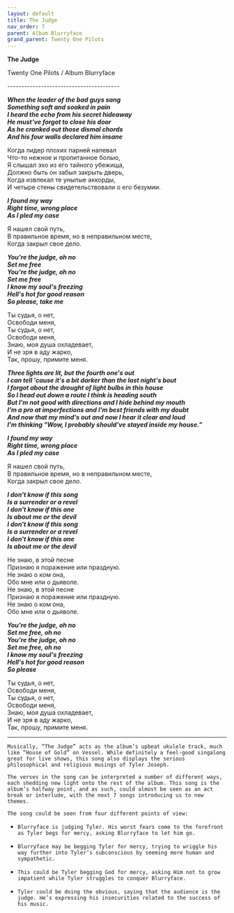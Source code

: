 ```yaml
---  
layout: default  
title: The Judge  
nav_order: 7  
parent: Album Blurryface  
grand_parent: Twenty One Pilots  
---  
```


**The Judge**
<p>
Twenty One Pilots / Album Blurryface
</p>  
----------------------------------------

**_When the leader of the bad guys sang  
Something soft and soaked in pain  
I heard the echo from his secret hideaway  
He must've forgot to close his door  
As he cranked out those dismal chords  
And his four walls declared him insane_**  

Когда лидер плохих парней напевал  
Что-то нежное и пропитанное болью,  
Я слышал эхо из его тайного убежища,  
Должно быть он забыл закрыть дверь,  
Когда извлекал те унылые аккорды,  
И четыре стены свидетельствовали о его безумии.  

**_I found my way  
Right time, wrong place  
As I pled my case_**  

Я нашел свой путь,  
В правильное время, но в неправильном месте,  
Когда закрыл свое дело.  

**_You're the judge, oh no  
Set me free  
You're the judge, oh no  
Set me free  
I know my soul's freezing  
Hell's hot for good reason  
So please, take me_**  

Ты судья, о нет,  
Освободи меня,  
Ты судья, о нет,  
Освободи меня,  
Знаю, моя душа охладевает,  
И не зря в аду жарко,  
Так, прошу, примите меня.  

**_Three lights are lit, but the fourth one's out  
I can tell 'cause it's a bit darker than the last night's bout  
I forgot about the drought of light bulbs in this house  
So I head out down a route I think is heading south  
But I'm not good with directions and I hide behind my mouth  
I'm a pro at imperfections and I'm best friends with my doubt  
And now that my mind's out and now I hear it clear and loud  
I'm thinking "Wow, I probably should've stayed inside my house."_**  



**_I found my way  
Right time, wrong place  
As I pled my case_**  

Я нашел свой путь,  
В правильное время, но в неправильном месте,  
Когда закрыл свое дело.  

**_I don't know if this song  
Is a surrender or a revel  
I don't know if this one  
Is about me or the devil  
I don't know if this song  
Is a surrender or a revel  
I don't know if this one  
Is about me or the devil_**  

Не знаю, в этой песне  
Признаю я поражение или праздную.  
Не знаю о ком она,  
Обо мне или о дьяволе.  
Не знаю, в этой песне  
Признаю я поражение или праздную.  
Не знаю о ком она,  
Обо мне или о дьяволе.  

**_You're the judge, oh no  
Set me free, oh no  
You're the judge, oh no  
Set me free, oh no  
I know my soul's freezing  
Hell's hot for good reason  
So please_**  

Ты судья, о нет,  
Освободи меня,  
Ты судья, о нет,  
Освободи меня,  
Знаю, моя душа охладевает,  
И не зря в аду жарко,  
Так, прошу, примите меня.  

- - -

`Musically, “The Judge” acts as the album’s upbeat ukulele track, much like “House of Gold” on Vessel. While definitely a feel-good singalong great for live shows, this song also displays the serious philosophical and religious musings of Tyler Joseph.`  

`The verses in the song can be interpreted a number of different ways, each shedding new light onto the rest of the album. This song is the album’s halfway point, and as such, could almost be seen as an act break or interlude, with the next 7 songs introducing us to new themes.`  

`The song could be seen from four different points of view:`  

* `Blurryface is judging Tyler. His worst fears come to the forefront as Tyler begs for mercy, asking Blurryface to let him go.`

* `Blurryface may be begging Tyler for mercy, trying to wriggle his way further into Tyler’s subconscious by seeming more human and sympathetic.`

* `This could be Tyler begging God for mercy, asking Him not to grow impatient while Tyler struggles to conquer Blurryface.`

* `Tyler could be doing the obvious, saying that the audience is the judge. He’s expressing his insecurities related to the success of his music.`
